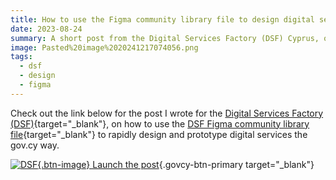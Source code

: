 ```yaml
---
title: How to use the Figma community library file to design digital services (by DSF)
date: 2023-08-24
summary: A short post from the Digital Services Factory (DSF) Cyprus, on how to use their Figma community library file to design digital services as per our Design System.
image: Pasted%20image%2020241217074056.png
tags:
  - dsf
  - design
  - figma
---
```

Check out the link below for the post I wrote for the [Digital Services Factory (DSF)](https://dsf.dmrid.gov.cy/){target="_blank"}, on how to use the [DSF Figma community library file](https://www.figma.com/community/file/1388468172430388495/dsf-gov-cy-unified-design-system-v-3){target="_blank"} to rapidly design and prototype digital services the gov.cy way.

[![DSF](/img/dsf-small-white-icon.svg){.btn-image} Launch the post](https://dsf.dmrid.gov.cy/2023/08/24/how-to-use-the-figma-community-library-file-to-design-digital-services/){.govcy-btn-primary target="_blank"}